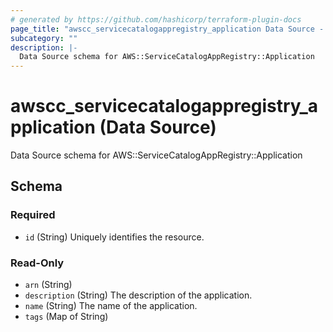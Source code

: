 ```yaml
---
# generated by https://github.com/hashicorp/terraform-plugin-docs
page_title: "awscc_servicecatalogappregistry_application Data Source - terraform-provider-awscc"
subcategory: ""
description: |-
  Data Source schema for AWS::ServiceCatalogAppRegistry::Application
---
```


# awscc_servicecatalogappregistry_application (Data Source)

Data Source schema for AWS::ServiceCatalogAppRegistry::Application



<!-- schema generated by tfplugindocs -->
## Schema

### Required

- `id` (String) Uniquely identifies the resource.

### Read-Only

- `arn` (String)
- `description` (String) The description of the application.
- `name` (String) The name of the application.
- `tags` (Map of String)


